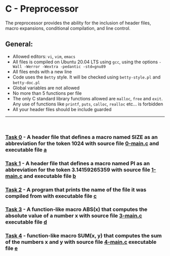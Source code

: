 # C - Preprocessor
 The preprocessor provides the ability for the inclusion of header files, macro expansions, conditional compilation, and line control.
 
## General:

* Allowed editors: `vi`, `vim`, `emacs`
* All files is compiled on Ubuntu 20.04 LTS using `gcc`, using the options `-Wall -Werror -Wextra -pedantic -std=gnu89`
* All files ends with a new line
* Code uses the `Betty` style. It will be checked using `betty-style.pl` and `betty-doc.pl`
* Global variables are not allowed
* No more than 5 functions per file
* The only C standard library functions allowed are `malloc`, `free` and `exit`. Any use of functions like `printf`, `puts`, `calloc`, `realloc` etc… is forbidden
* All your header files should be include guarded
--- 
<br/>

### [Task 0](0-object_like_macro.h) - A header file that defines a macro named SIZE as an abbreviation for the token 1024 with source file [0-main.c](0-main.c) and executable file [a](a)

### [Task 1](1-pi.h) - A header file that defines a macro named PI as an abbreviation for the token 3.14159265359 with source file [1-main.c](1-main.c) and executable file [b](b)

### [Task 2](2-main.c) - A program that prints the name of the file it was compiled from with executable file [c](c)

### [Task 3](3-function_like_macro.h) - A function-like macro ABS(x) that computes the absolute value of a number x with source file [3-main.c](3-main.c) executable file [d](d)

### [Task 4](4-sum.h) - function-like macro SUM(x, y) that computes the sum of the numbers x and y with source file [4-main.c](4-main.c) executable file [e](e)
